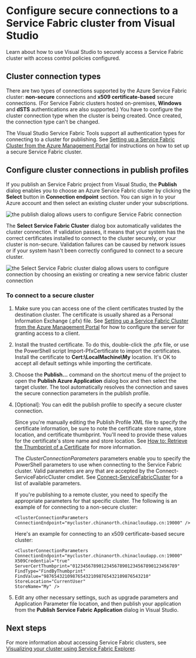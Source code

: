 <properties
   pageTitle="Configure secure connections supported by the Service Fabric cluster | Windows Azure"
   description="Learn about how to use Visual Studio to configure secure connections that are supported by the Azure Service Fabric cluster."
   services="service-fabric"
   documentationCenter="na"
   authors="cawaMS"
   manager="paulyuk"
   editor="tglee" />

<tags
	ms.service="multiple"
	ms.date="10/08/2015"
	wacn.date=""/>

# Configure secure connections to a Service Fabric cluster from Visual Studio

Learn about how to use Visual Studio to securely access a Service Fabric cluster with access control policies configured.

## Cluster connection types

There are two types of connections supported by the Azure Service Fabric cluster: **non-secure** connections and **x509 certificate-based** secure connections. (For Service Fabric clusters hosted on-premises, **Windows** and **dSTS** authentications are also supported.) You have to configure the cluster connection type when the cluster is being created. Once created, the connection type can't be changed.

The Visual Studio Service Fabric Tools support all authentication types for connecting to a cluster for publishing. See [Setting up a Service Fabric Cluster from the Azure Management Portal](/documentation/articles/service-fabric-cluster-creation-via-portal) for instructions on how to set up a secure Service Fabric cluster.

## Configure cluster connections in publish profiles

If you publish an Service Fabric project from Visual Studio, the **Publish** dialog enables you to choose an Azure Service Fabric cluster by clicking the **Select** button in **Connection endpoint** section. You can sign in to your Azure account and then select an existing cluster under your subscriptions.

![the publish dialog allows users to configure Service Fabric connection][publishdialog]

The **Select Service Fabric Cluster** dialog box automatically validates the cluster connection. If validation passes, it means that your system has the correct certificates installed to connect to the cluster securely, or your cluster is non-secure. Validation failures can be caused by network issues or if your system hasn't been correctly configured to connect to a secure cluster.

![the Select Service Fabric cluster dialog allows users to configure connection by choosing an existing or creating a new service fabric cluster connection][selectsfcluster]

### To connect to a secure cluster

1.	Make sure you can access one of the client certificates trusted by the destination cluster. The certificate is usually shared as a Personal Information Exchange (.pfx) file. See [Setting up a Service Fabric Cluster from the Azure Management Portal](/documentation/articles/service-fabric-cluster-creation-via-portal) for how to configure the server for granting access to a client.

2.	Install the trusted certificate. To do this, double-click the .pfx file, or use the PowerShell script Import-PfxCertificate to import the certificates. Install the certificate to **Cert:\LocalMachine\My** location. It's OK to accept all default settings while importing the certificate.

3.	Choose the **Publish...** command on the shortcut menu of the project to open the **Publish Azure Application** dialog box and then select the target cluster. The tool automatically resolves the connection and saves the secure connection parameters in the publish profile.

4.	[Optional]: You can edit the publish profile to specify a secure cluster connection.

    Since you're manually editing the Publish Profile XML file to specify the certificate information, be sure to note the certificate store name, store location, and certificate thumbprint. You'll need to provide these values for the certificate's store name and store location. See [How to: Retrieve the Thumbprint of a Certificate](https://msdn.microsoft.com/zh-cn/library/ms734695(v=vs.110).aspx) for more information.

    The *ClusterConnectionParameters* parameters enable you to specify the PowerShell parameters to use when connecting to the Service Fabric cluster. Valid parameters are any that are accepted by the Connect-ServiceFabricCluster cmdlet. See [Connect-ServiceFabricCluster](https://msdn.microsoft.com/zh-cn/library/mt125938.aspx) for a list of available parameters.

    If you're publishing to a remote cluster, you need to specify the appropriate parameters for that specific cluster. The following is an example of for connecting to a non-secure cluster:

    `<ClusterConnectionParameters ConnectionEndpoint="mycluster.chinanorth.chinacloudapp.cn:19000" />`

    Here's an example for connecting to an x509 certificate-based secure cluster:

    ```
    <ClusterConnectionParameters
    ConnectionEndpoint="mycluster.chinanorth.chinacloudapp.cn:19000"
    X509Credential="true"
    ServerCertThumbprint="0123456789012345678901234567890123456789"
    FindType="FindByThumbprint"
    FindValue="9876543210987654321098765432109876543210"
    StoreLocation="CurrentUser"
    StoreName="My" />
    ```

5.	Edit any other necessary settings, such as upgrade parameters and Application Parameter file location, and then publish your application from the **Publish Service Fabric Application** dialog in Visual Studio.

## Next steps
For more information about accessing Service Fabric clusters, see [Visualizing your cluster using Service Fabric Explorer](/documentation/articles/service-fabric-visualizing-your-cluster).

<!--Image references-->
[publishdialog]:./media/service-fabric-visualstudio-configure-secure-connections/publishdialog.png
[selectsfcluster]:./media/service-fabric-visualstudio-configure-secure-connections/selectsfcluster.png